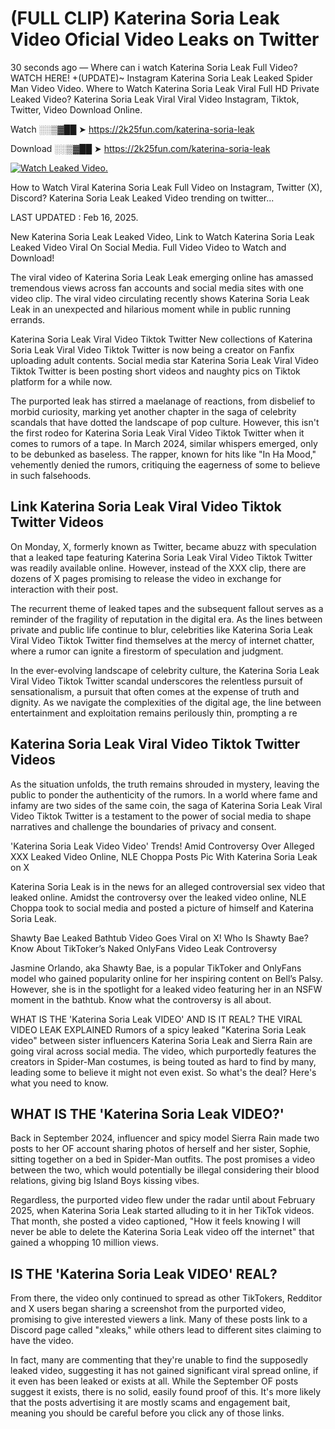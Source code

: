 # (FULL CLIP) Katerina Soria Leak Video Oficial Video Leaks on Twitter

30 seconds ago — Where can i watch Katerina Soria Leak Full Video? WATCH HERE! +(UPDATE)~ Instagram Katerina Soria Leak Leaked Spider Man Video Video. Where to Watch Katerina Soria Leak Viral Full HD Private Leaked Video? Katerina Soria Leak Viral Viral Video Instagram, Tiktok, Twitter, Video Download Online.

Watch ░░▒▓██ ➤ https://2k25fun.com/katerina-soria-leak

Download ░░▒▓██ ➤ https://2k25fun.com/katerina-soria-leak

[![Watch Leaked Video.](https://miro.medium.com/v2/resize:fit:828/format:webp/1*cilzJN44JGOrTw9NJCrNHA.gif "Watch Leaked Video")](https://2k25fun.com/katerina-soria-leak)

How to Watch Viral Katerina Soria Leak Full Video on Instagram, Twitter (X), Discord? Katerina Soria Leak Leaked Video trending on twitter...

LAST UPDATED : Feb 16, 2025.

New Katerina Soria Leak Leaked Video, Link to Watch Katerina Soria Leak Leaked Video Viral On Social Media. Full Video Video to Watch and Download!

The viral video of Katerina Soria Leak Leak emerging online has amassed tremendous views across fan accounts and social media sites with one video clip. The viral video circulating recently shows Katerina Soria Leak Leak in an unexpected and hilarious moment while in public running errands.

Katerina Soria Leak Viral Video Tiktok Twitter New collections of Katerina Soria Leak Viral Video Tiktok Twitter is now being a creator on Fanfix uploading adult contents. Social media star Katerina Soria Leak Viral Video Tiktok Twitter is been posting short videos and naughty pics on Tiktok platform for a while now.

The purported leak has stirred a maelanage of reactions, from disbelief to morbid curiosity, marking yet another chapter in the saga of celebrity scandals that have dotted the landscape of pop culture. However, this isn't the first rodeo for Katerina Soria Leak Viral Video Tiktok Twitter when it comes to rumors of a tape. In March 2024, similar whispers emerged, only to be debunked as baseless. The rapper, known for hits like "In Ha Mood," vehemently denied the rumors, critiquing the eagerness of some to believe in such falsehoods.

## Link Katerina Soria Leak Viral Video Tiktok Twitter Videos

On Monday, X, formerly known as Twitter, became abuzz with speculation that a leaked tape featuring Katerina Soria Leak Viral Video Tiktok Twitter was readily available online. However, instead of the XXX clip, there are dozens of X pages promising to release the video in exchange for interaction with their post.

The recurrent theme of leaked tapes and the subsequent fallout serves as a reminder of the fragility of reputation in the digital era. As the lines between private and public life continue to blur, celebrities like Katerina Soria Leak Viral Video Tiktok Twitter find themselves at the mercy of internet chatter, where a rumor can ignite a firestorm of speculation and judgment.

In the ever-evolving landscape of celebrity culture, the Katerina Soria Leak Viral Video Tiktok Twitter scandal underscores the relentless pursuit of sensationalism, a pursuit that often comes at the expense of truth and dignity. As we navigate the complexities of the digital age, the line between entertainment and exploitation remains perilously thin, prompting a re

##  Katerina Soria Leak Viral Video Tiktok Twitter Videos

As the situation unfolds, the truth remains shrouded in mystery, leaving the public to ponder the authenticity of the rumors. In a world where fame and infamy are two sides of the same coin, the saga of Katerina Soria Leak Viral Video Tiktok Twitter is a testament to the power of social media to shape narratives and challenge the boundaries of privacy and consent.

'Katerina Soria Leak Video Video' Trends! Amid Controversy Over Alleged XXX Leaked Video Online, NLE Choppa Posts Pic With Katerina Soria Leak on X

Katerina Soria Leak is in the news for an alleged controversial sex video that leaked online. Amidst the controversy over the leaked video online, NLE Choppa took to social media and posted a picture of himself and Katerina Soria Leak.

Shawty Bae Leaked Bathtub Video Goes Viral on X! Who Is Shawty Bae? Know About TikToker’s Naked OnlyFans Video Leak Controversy

Jasmine Orlando, aka Shawty Bae, is a popular TikToker and OnlyFans model who gained popularity online for her inspiring content on Bell’s Palsy. However, she is in the spotlight for a leaked video featuring her in an NSFW moment in the bathtub. Know what the controversy is all about.

WHAT IS THE 'Katerina Soria Leak VIDEO' AND IS IT REAL? THE VIRAL VIDEO LEAK EXPLAINED Rumors of a spicy leaked "Katerina Soria Leak video" between sister influencers Katerina Soria Leak and Sierra Rain are going viral across social media. The video, which purportedly features the creators in Spider-Man costumes, is being touted as hard to find by many, leading some to believe it might not even exist. So what's the deal? Here's what you need to know.

## WHAT IS THE 'Katerina Soria Leak VIDEO?'

Back in September 2024, influencer and spicy model Sierra Rain made two posts to her OF account sharing photos of herself and her sister, Sophie, sitting together on a bed in Spider-Man outfits. The post promises a video between the two, which would potentially be illegal considering their blood relations, giving big Island Boys kissing vibes.

Regardless, the purported video flew under the radar until about February 2025, when Katerina Soria Leak started alluding to it in her TikTok videos. That month, she posted a video captioned, "How it feels knowing I will never be able to delete the Katerina Soria Leak video off the internet" that gained a whopping 10 million views.

## IS THE 'Katerina Soria Leak VIDEO' REAL?

From there, the video only continued to spread as other TikTokers, Redditor and X users began sharing a screenshot from the purported video, promising to give interested viewers a link. Many of these posts link to a Discord page called "xleaks," while others lead to different sites claiming to have the video.

In fact, many are commenting that they're unable to find the supposedly leaked video, suggesting it has not gained significant viral spread online, if it even has been leaked or exists at all. While the September OF posts suggest it exists, there is no solid, easily found proof of this. It's more likely that the posts advertising it are mostly scams and engagement bait, meaning you should be careful before you click any of those links.